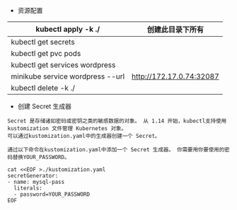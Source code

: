 

* 资源配置

| kubectl apply -k ./              | 创建此目录下所有         |
| -------------------------------- | ------------------------ |
| kubectl get secrets              |                          |
| kubectl get pvc pods             |                          |
| kubectl get services wordpress   |                          |
| minikube service wordpress --url | http://172.17.0.74:32087 |
| kubectl delete -k ./             |                          |


* 创建 Secret 生成器
```
Secret 是存储诸如密码或密钥之类的敏感数据的对象。 从 1.14 开始，kubectl支持使用 kustomization 文件管理 Kubernetes 对象。 
可以通过kustomization.yaml中的生成器创建一个 Secret。

通过以下命令在kustomization.yaml中添加一个 Secret 生成器。 你需要用你要使用的密码替换YOUR_PASSWORD。
```

```
cat <<EOF >./kustomization.yaml
secretGenerator:
- name: mysql-pass
  literals:
  - password=YOUR_PASSWORD
EOF
```
